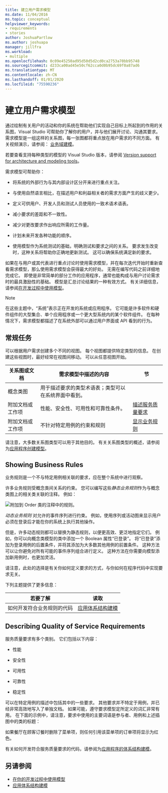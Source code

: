 ```yaml
---
title: 建立用户需求模型
ms.date: 11/04/2016
ms.topic: conceptual
helpviewer_keywords:
- requirements
- stories
author: JoshuaPartlow
ms.author: joshuapa
manager: jillfra
ms.workload:
- multiple
ms.openlocfilehash: 0c09e45250ad95d50d5d2cd0ca2753a70bb95748
ms.sourcegitcommit: d233ca00ad45e50cf62cca0d0b95dc69f0a87ad6
ms.translationtype: MT
ms.contentlocale: zh-CN
ms.lasthandoff: 01/01/2020
ms.locfileid: "75590236"
---
```

# <a name="model-user-requirements"></a>建立用户需求模型

通过绘制有关用户的活动和你的系统在帮助他们实现自己目标上所起到的作用的关系图，Visual Studio 可帮助你了解你的用户，并与他们展开讨论、沟通其要求。 需求模型是一组这样的关系图，每一张图都将重点放在用户需求的不同方面。 有关视频演示，请参阅： [业务域建模](https://channel9.msdn.com/blogs/clinted/uml-with-vs-2010-part-3-modeling-the-business-domain)。

若要查看支持每种类型的模型的 Visual Studio 版本，请参阅 [Version support for architecture and modeling tools](../modeling/what-s-new-for-design-in-visual-studio.md#VersionSupport)。

需求模型可帮助你：

- 将系统的外部行为与其内部设计区分开来进行重点关注。

- 与使用自然语言相比，在描述用户和利益相关者的需求方面产生的歧义更少。

- 定义可供用户、开发人员和测试人员使用的一致术语术语表。

- 减小要求的差距和不一致性。

- 减少对更改要求作出响应所需的工作量。

- 计划未来开发各种功能的顺序。

- 使用模型作为系统测试的基础，明确测试和要求之间的关系。 要求发生改变时，这种关系将帮助你正确地更新测试。 这可以确保系统满足新的要求。

如果在与用户或其代表进行重点讨论时使用需求模型，并在每次迭代开始时重新查看需求模型，那么使用需求模型会获得最大的好处。 无需在编写代码之前详细地完成它。 即使是非常简单的部分工作的应用程序，通常也能构成与用户讨论需求时的最具激励性的基础。 模型是汇总讨论结果的一种有效方式。 有关详细信息，请参阅[在开发过程中使用模型](../modeling/use-models-in-your-development-process.md)。

> [!NOTE]
> 在这些主题中，“系统”表示正在开发的系统或应用程序。 它可能是许多软件和硬件组件的大型集合、单个应用程序或一个更大型系统内的某个软件组件。 在每种情况下，需求模型都描述了在系统外部可以通过用户界面或 API 看到的行为。

## <a name="common-tasks"></a>常规任务

可以根据用户需求创建多个不同的视图。  每个视图都提供特定类型的信息。  在创建这些视图时，最好经常在视图间移动。 可以从任意视图开始。

|关系图或文档|需求模型中描述的内容|节|
|-|-|-|
|概念类图|用于描述要求的类型术语表；类型可以在系统界面中看到。||
|附加文档或工作项|性能、安全性、可用性和可靠性条件。|[描述服务质量要求](#QoSRequirements)|
|附加文档或工作项|不针对特定用例的约束和规则|[显示业务规则](#BusinessRules)|

请注意，大多数关系图类型可以用于其他目的。 有关关系图类型的概述，请参阅为[应用程序创建模型](../modeling/create-models-for-your-app.md)。

## <a name="BusinessRules"></a> Showing Business Rules

业务规则是一个不与特定用例相关联的要求，应在整个系统中进行观察。

许多业务规则受概念类间关系的约束。 您可以编写这些*静态业务规则*作为与概念类图上的相关类关联的注释。 例如：

![附加到 Order 类的注释中的规则。](../modeling/media/uml_reqmcd2.png)

*动态业务规则* 对允许的事件序列进行约束。 例如，使用序列或活动图来显示用户必须在登录后才能在你的系统上执行其他操作。

但是，许多动态规则都可以替换为静态规则，以便更高效、更泛地指定它们。 例如，你可以向概念类模型的类中添加一个 Boolean 属性“已登录”。 将“已登录”添加为登录用例的后置条件，并将其添加为大多数其他用例的前置条件。 这种方法可以让你避免对所有可能的事件序列组合进行定义。 这种方法在你需要向模型添加新用例时，也更加灵活。

请注意，此处的选择是有关你如何定义要求的方式，与你如何在程序代码中实现要求无关。

下列主题提供了更多信息：

|若要了解|读取|
|-|-|
|如何开发符合业务规则的代码|[应用体系结构建模](../modeling/model-your-app-s-architecture.md)|

## <a name="QoSRequirements"></a> Describing Quality of Service Requirements

服务质量要求有多个类别。 它们包括以下内容：

- 性能

- 安全性

- 可用性

- 可靠性

- 稳定性

可以在特定用例的描述中包括其中的一些要求。 其他要求并不特定于用例，并已经非常高效地写入了单独文档。 如果可能，遵守要求模型定所定义的词汇非常有用。 在下面的示例中，请注意，要求中使用的主要词语是参与者、用例和上述插图中的类的标题：

如果餐厅在顾客订餐时删除了菜单项，则任何引用该菜单项的订单项将显示为红色。

有关如何开发符合服务质量要求的代码，请参阅为[应用程序的体系结构建模](../modeling/model-your-app-s-architecture.md)。

## <a name="see-also"></a>另请参阅

- [在你的开发过程中使用模型](../modeling/use-models-in-your-development-process.md)
- [应用体系结构建模](../modeling/model-your-app-s-architecture.md)
